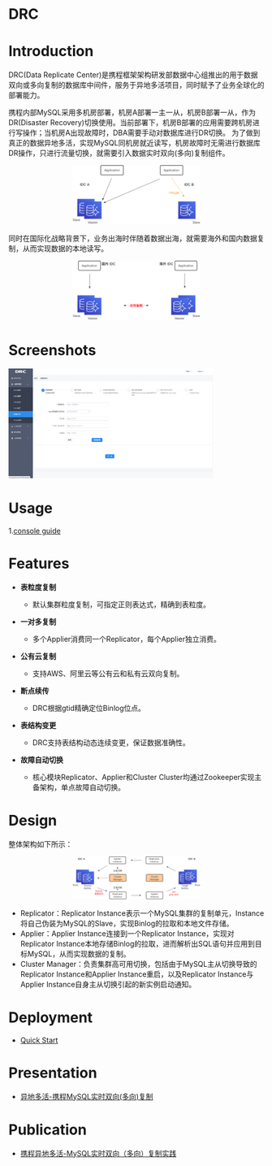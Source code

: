 # DRC

# Introduction
DRC(Data Replicate Center)是携程框架架构研发部数据中心组推出的用于数据双向或多向复制的数据库中间件，服务于异地多活项目，同时赋予了业务全球化的部署能力。

携程内部MySQL采用多机房部署，机房A部署一主一从，机房B部署一从，作为DR(Disaster Recovery)切换使用。当前部署下，机房B部署的应用需要跨机房进行写操作；当机房A出现故障时，DBA需要手动对数据库进行DR切换。
为了做到真正的数据异地多活，实现MySQL同机房就近读写，机房故障时无需进行数据库DR操作，只进行流量切换，就需要引入数据实时双向(多向)复制组件。

<div align="center">
    <img src="docs/zh/images/mysql_dr.png" width="50%" height="50%" >
</div>

同时在国际化战略背景下，业务出海时伴随着数据出海，就需要海外和国内数据复制，从而实现数据的本地读写。

<div align="center">
    <img src="docs/zh/images/oversea.png" width="50%" height="50%" >
</div>

# Screenshots

<img alt="img.png" height="80%" src="/docs/zh/images/drc_screenshot.png" width="80%"/>

# Usage
1.[console guide](/docs/zh/usage/drc_console.md)
# Features
* **表粒度复制**
  * 默认集群粒度复制，可指定正则表达式，精确到表粒度。
  
* **一对多复制**
  * 多个Applier消费同一个Replicator，每个Applier独立消费。
  
* **公有云复制**
  * 支持AWS、阿里云等公有云和私有云双向复制。
  
* **断点续传**
  * DRC根据gtid精确定位Binlog位点。

* **表结构变更**
  * DRC支持表结构动态连续变更，保证数据准确性。
  
* **故障自动切换**
  * 核心模块Replicator、Applier和Cluster Cluster均通过Zookeeper实现主备架构，单点故障自动切换。

# Design
整体架构如下所示：  

<div align="center">
    <img src="docs/zh/images/drc_arch.png" width="50%" height="50%" >
</div>

  - Replicator：Replicator Instance表示一个MySQL集群的复制单元，Instance将自己伪装为MySQL的Slave，实现Binlog的拉取和本地文件存储。 
  - Applier：Applier Instance连接到一个Replicator Instance，实现对Replicator Instance本地存储Binlog的拉取，进而解析出SQL语句并应用到目标MySQL，从而实现数据的复制。 
  - Cluster Manager：负责集群高可用切换，包括由于MySQL主从切换导致的Replicator Instance和Applier Instance重启，以及Replicator Instance与Applier Instance自身主从切换引起的新实例启动通知。

  
# Deployment
  - [Quick Start](docs/zh/deployment/quick-start.md)

# Presentation
  * [异地多活-携程MySQL实时双向(多向)复制](docs/_files/异地多活-携程MySQL实时双向(多向)复制.pdf)

# Publication
  * [携程异地多活-MySQL实时双向（多向）复制实践](https://mp.weixin.qq.com/s/_CYE1MGUeyFCn5lpcdklDg)
